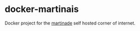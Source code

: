 # docker-martinais

Docker project for the [martinade](https://martinade.fr) self hosted corner of internet.

